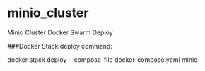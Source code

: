 # minio_cluster
Minio Cluster Docker Swarm Deploy

###Docker Stack deploy command:

  docker stack deploy --compose-file docker-compose.yaml minio
